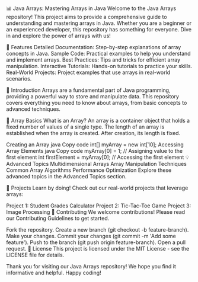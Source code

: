 📊 Java Arrays: Mastering Arrays in Java
Welcome to the Java Arrays repository! This project aims to provide a comprehensive guide to understanding and mastering arrays in Java. Whether you are a beginner or an experienced developer,
this repository has something for everyone. Dive in and explore the power of arrays with us!


🚀 Features
Detailed Documentation: Step-by-step explanations of array concepts in Java.
Sample Code: Practical examples to help you understand and implement arrays.
Best Practices: Tips and tricks for efficient array manipulation.
Interactive Tutorials: Hands-on tutorials to practice your skills.
Real-World Projects: Project examples that use arrays in real-world scenarios.

📖 Introduction
Arrays are a fundamental part of Java programming, providing a powerful way to store and manipulate data. This repository covers everything you need to know about arrays, 
from basic concepts to advanced techniques.


📝 Array Basics
What is an Array?
An array is a container object that holds a fixed number of values of a single type. The length of an array is established when the array is created. After creation, its length is fixed.

Creating an Array
java
Copy code
int[] myArray = new int[10];
Accessing Array Elements
java
Copy code
myArray[0] = 1; // Assigning value to the first element
int firstElement = myArray[0]; // Accessing the first element
💡 Advanced Topics
Multidimensional Arrays
Array Manipulation Techniques
Common Array Algorithms
Performance Optimization
Explore these advanced topics in the Advanced Topics section.

🌟 Projects
Learn by doing! Check out our real-world projects that leverage arrays:

Project 1: Student Grades Calculator
Project 2: Tic-Tac-Toe Game
Project 3: Image Processing
🤝 Contributing
We welcome contributions! Please read our Contributing Guidelines to get started.

Fork the repository.
Create a new branch (git checkout -b feature-branch).
Make your changes.
Commit your changes (git commit -m 'Add some feature').
Push to the branch (git push origin feature-branch).
Open a pull request.
📄 License
This project is licensed under the MIT License - see the LICENSE file for details.

Thank you for visiting our Java Arrays repository! We hope you find it informative and helpful. Happy coding!

